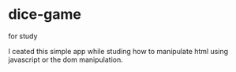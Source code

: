 # dice-game
for study

I ceated this simple app while studing how to manipulate html using javascript or the dom manipulation.
